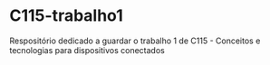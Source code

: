 # C115-trabalho1
Respositório dedicado a guardar o trabalho 1 de C115 - Conceitos e tecnologias para dispositivos conectados
